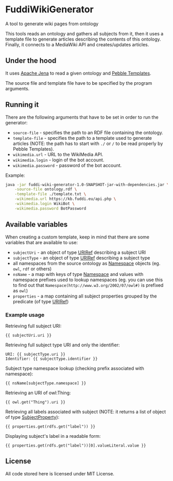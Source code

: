 # FuddiWikiGenerator
A tool to generate wiki pages from ontology

This tools reads an ontology and gathers all subjects from it, then it uses a template file to generate articles describing
the contents of this ontology. Finally, it connects to a MediaWiki API and creates/updates articles.

## Under the hood

It uses [Apache Jena](https://jena.apache.org/) to read a given ontology and [Pebble Templates](https://pebbletemplates.io/).

The source file and template file have to be specified by the program arguments.

## Running it

There are the following arguments that have to be set in order to run the generator:

* `source-file` - specifies the path to an RDF file containing the ontology.
* `template-file` - specifies the path to a template used to generate articles (NOTE: the path has to start with `./` or `/` to be read properly by Pebble Templates).
* `wikimedia.url` - URL to the WikiMedia API.
* `wikimedia.login` - login of the bot account.
* `wikimedia.password` - password of the bot account.

Example:

```bash
java -jar fuddi-wiki-generator-1.0-SNAPSHOT-jar-with-dependencies.jar \
    -source-file ontology.rdf \
    -template-file ./template.txt \
    -wikimedia.url https://kb.fuddi.eu/api.php \
    -wikimedia.login WikiBot \
    -wikimedia.password BotPassword
```

## Available variables

When creating a custom template, keep in mind that there are some variables that are available to use:

* `subjectUri` - an object of type [URIRef](src/main/java/eu/fuddi/rdf/namespaces.kt) describing a subject URI
* `subjectType` - an object of type [URIRef](src/main/java/eu/fuddi/rdf/namespaces.kt) describing a subject type
* all namespaces from the source ontology as [Namespace](src/main/java/eu/fuddi/rdf/namespaces.kt) objects (eg. `owl`, `rdf` or others)
* `nsName` - a map with keys of type [Namespace](src/main/java/eu/fuddi/rdf/namespaces.kt) and values with namespace prefixes 
used to lookup namespaces (eg. you can use this to find out that `Namespace(http://www.w3.org/2002/07/owl#)` is prefixed as `owl`)
* `properties` - a map containing all subject properties grouped by the predicate (of type [URIRef](src/main/java/eu/fuddi/rdf/namespaces.kt))

### Example usage

Retrieving full subject URI:
```
{{ subjectUri.uri }}
```

Retrieving full subject type URI and only the identifier:
```
URI: {{ subjectType.uri }}
Identifier: {{ subjectType.identifier }}
```

Subject type namespace lookup (checking prefix associated with namespace):
```
{{ nsName[subjectType.namespace] }}
```

Retrieving an URI of owl:Thing:
```
{{ owl.get("Thing").uri }}
```

Retrieving all labels associated with subject (NOTE: it returns a list of object of type [SubjectProperty](src/main/java/eu/fuddi/rdf/parser.kt)):
```
{{ properties.get(rdfs.get("label")) }}
```

Displaying subject's label in a readable form:
```
{{ properties.get(rdfs.get("label"))[0].valueLiteral.value }}
```

## License

All code stored here is licensed under MIT License.